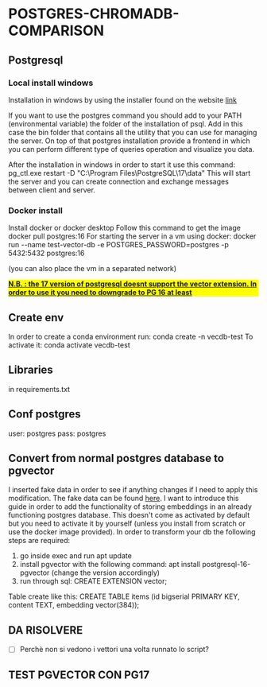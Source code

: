# POSTGRES-CHROMADB-COMPARISON

## Postgresql

### Local install windows

Installation in windows by using the installer found on the website [link](https://www.postgresql.org/download/)

If you want to use the postgres command you should add to your PATH (environmental variable) the folder of the installation of psql. Add in this case the bin folder that contains all the utility that you can use for managing the server.
On top of that postgres installation provide a frontend in which you can perform different type of queries operation and visualize you data.

After the installation in windows in order to start it use this command:
pg_ctl.exe restart -D "C:\Program Files\PostgreSQL\17\data"
This will start the server and you can create connection and exchange messages between client and server.

### Docker install

Install docker or docker desktop
Follow this command to get the image
docker pull postgres:16
For starting the server in a vm using docker:
docker run --name test-vector-db -e POSTGRES_PASSWORD=postgres -p 5432:5432 postgres:16

(you can also place the vm in a separated network)

<div style="background-color: yellow"> <b><u>
    N.B. : the 17 version of postgresql doesnt support the vector extension. In order to use it you need to downgrade to PG 16 at least 
</u></b></div>

## Create env

In order to create a conda environment run:
conda create -n vecdb-test
To activate it:
conda activate vecdb-test

## Libraries

in requirements.txt

## Conf postgres

user: postgres
pass: postgres

## Convert from normal postgres database to pgvector

I inserted fake data in order to see if anything changes if I need to apply this modification. The fake data can be found [here](./fake_data.sql).
I want to introduce this guide in order to add the functionality of storing embeddings in an already functioning postgres database. This doesn't come as activated by default but you need to activate it by yourself (unless you install from scratch or use the docker image provided).
In order to transform your db the following steps are required:

1. go inside exec and run apt update
2. install pgvector with the following command: apt install postgresql-16-pgvector (change the version accordingly)
3. run through sql: CREATE EXTENSION vector;

Table create like this:
CREATE TABLE items (id bigserial PRIMARY KEY, content TEXT, embedding vector(384));

## DA RISOLVERE

- [ ] Perchè non si vedono i vettori una volta  runnato lo script?

## TEST PGVECTOR CON PG17
